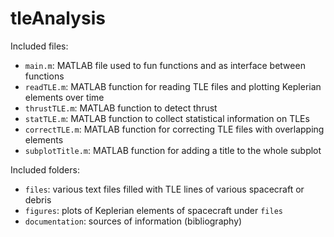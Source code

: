 # tleAnalysis

Included files:
 - `main.m`:		MATLAB file used to fun functions and as interface between functions
 - `readTLE.m`:       MATLAB function for reading TLE files and plotting Keplerian elements over time
 - `thrustTLE.m`:     MATLAB function to detect thrust
 - `statTLE.m`:       MATLAB function to collect statistical information on TLEs
 - `correctTLE.m`:    MATLAB function for correcting TLE files with overlapping elements
 - `subplotTitle.m`:  MATLAB function for adding a title to the whole subplot
 
Included folders:
 - `files`:          various text files filled with TLE lines of various spacecraft or debris
 - `figures`:        plots of Keplerian elements of spacecraft under `files`
 - `documentation`:  sources of information (bibliography)
